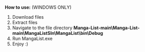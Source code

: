 **How to use:** (WINDOWS ONLY)
1) Download files
2) Extract files
3) Navigate to the file directory **Manga-List-main\Manga-List-main\MangaListSln\MangaList\bin\Debug**
4) Run MangaList.exe
5) Enjoy :)
